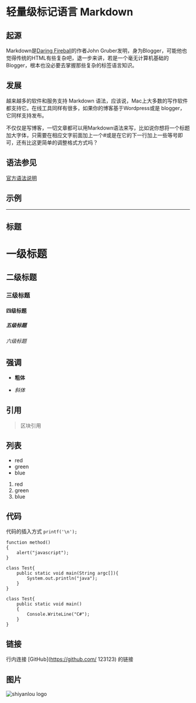 # 轻量级标记语言 Markdown

## 起源



Markdown是[Daring Fireball](http://daringfireball.net/projects/markdown/syntax)的作者John Gruber发明，身为Blogger，可能他也觉得传统的HTML有些复杂吧，退一步来讲，若是一个毫无计算机基础的Blogger，根本也没必要去掌握那些复杂的标签语言知识。

## 发展

越来越多的软件和服务支持 Markdown 语法，应该说，Mac上大多数的写作软件都支持它。在线工具同样有很多，如果你的博客基于Wordpress或是 blogger，它同样支持发布。

不仅仅是写博客，一切文章都可以用Markdown语法来写，比如说你想将一个标题加大字体，只需要在相应文字前面加上一个#或是在它的下一行加上一些等号即可，还有比这更简单的调整格式方式吗？

## 语法参见

[官方语法说明](http://daringfireball.net/projects/markdown/syntax)

## 示例

---

## 标题

# 一级标题

## 二级标题

### 三级标题

#### 四级标题

##### 五级标题

###### 六级标题

## 强调

- **粗体**

- *斜体*

## 引用

> 区块引用

## 列表

- red
- green
- blue

1. red
2. green
3. blue

## 代码

代码的插入方式 `printf('\n');`

```
function method()
{
    alert("javascript");
}
```

```
class Test{
    public static void main(String argc[]){
        System.out.println("java");
    }
}
```

```
class Test{
    public static void main()
    {
        Console.WriteLine("C#");
    }
}
```

## 链接

行内连接 [GitHub](https://github.com/ 123123) 的链接

## 图片

![shiyanlou logo](https://static.shiyanlou.com/img/logo_03.png "shiyanlou")
